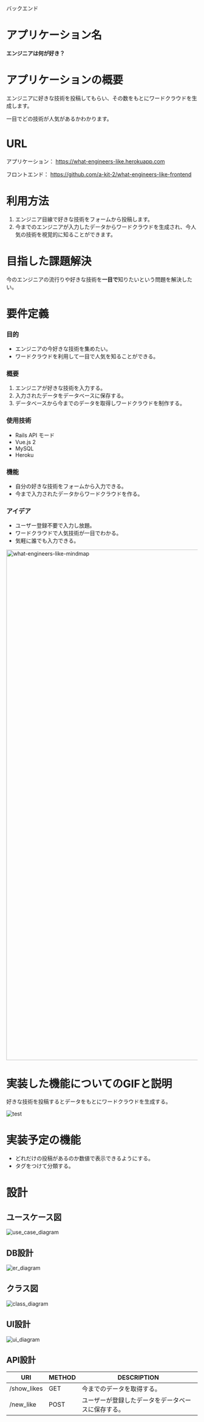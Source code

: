 バックエンド
# アプリケーション名

**エンジニアは何が好き？**

# アプリケーションの概要

エンジニアに好きな技術を投稿してもらい、その数をもとにワードクラウドを生成します。

一目でどの技術が人気があるかわかります。

# URL

アプリケーション： https://what-engineers-like.herokuapp.com

フロントエンド： https://github.com/a-kit-2/what-engineers-like-frontend

# 利用方法

1. エンジニア目線で好きな技術をフォームから投稿します。
2. 今までのエンジニアが入力したデータからワードクラウドを生成され、今人気の技術を視覚的に知ることができます。

# 目指した課題解決

今のエンジニアの流行りや好きな技術を**一目で**知りたいという問題を解決したい。

# 要件定義

### 目的

- エンジニアの今好きな技術を集めたい。
- ワードクラウドを利用して一目で人気を知ることができる。

### 概要

1. エンジニアが好きな技術を入力する。
2. 入力されたデータをデータベースに保存する。
3. データベースから今までのデータを取得しワードクラウドを制作する。

### 使用技術

- Rails API モード
- Vue.js 2
- MySQL
- Heroku

### 機能

- 自分の好きな技術をフォームから入力できる。
- 今まで入力されたデータからワードクラウドを作る。

### アイデア

- ユーザー登録不要で入力し放題。
- ワードクラウドで人気技術が一目でわかる。
- 気軽に誰でも入力できる。

<img width="1341" alt="what-engineers-like-mindmap" src="https://user-images.githubusercontent.com/74124955/127434019-579e45bd-61c2-445f-9ee5-f89645103c95.png">

# 実装した機能についてのGIFと説明

好きな技術を投稿するとデータをもとにワードクラウドを生成する。

![test](https://user-images.githubusercontent.com/74124955/127583957-b5721e21-f00b-44dd-9a0c-73f474956276.gif)

# 実装予定の機能

- どれだけの投稿があるのか数値で表示できるようにする。
- タグをつけて分類する。

# 設計

## ユースケース図

![use_case_diagram](https://user-images.githubusercontent.com/74124955/126922900-e4549c0f-9952-44b7-97d7-87ba07dc3b2a.png)

## DB設計

![er_diagram](https://user-images.githubusercontent.com/74124955/126923589-e35e7c0c-47d0-4dae-bbf8-50705f744c7d.png)

## クラス図 

![class_diagram](https://user-images.githubusercontent.com/74124955/127587329-1947d00c-f14a-46c1-aed6-7afa8b4e2fcb.png)

## UI設計

![ui_diagram](https://user-images.githubusercontent.com/74124955/126923043-74d97677-d948-4c6f-9c85-2e244214b36b.png)

## API設計

| URI         | METHOD | DESCRIPTION                            |
| ----------- | ------ | -------------------------------------- |
| /show_likes | GET    | 今までのデータを取得する。                   |
| /new_like   | POST   | ユーザーが登録したデータをデータベースに保存する。 |

